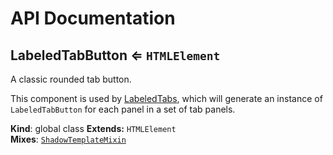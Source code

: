 # API Documentation
<a name="LabeledTabButton"></a>

## LabeledTabButton ⇐ <code>HTMLElement</code>
A classic rounded tab button.

This component is used by [LabeledTabs](LabeledTabs), which will generate
an instance of `LabeledTabButton` for each panel in a set of tab panels.

  **Kind**: global class
**Extends:** <code>HTMLElement</code>  
**Mixes**: <code>[ShadowTemplateMixin](../../mixins/docs/ShadowTemplateMixin.md)</code>
  
